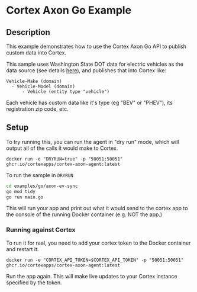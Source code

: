 # Cortex Axon Go Example

## Description

This example demonstrates how to use the Cortex Axon Go API to publish custom data into Cortex.

This sample uses Washington State DOT data for electric vehicles as the data source (see details [here](https://data.wa.gov/Transportation/Electric-Vehicle-Population-Data/f6w7-q2d2/data_preview)), and publishes that into Cortex like:

```
Vehicle-Make (domain)
  - Vehicle-Model (domain)
      - Vehicle (entity type "vehicle")
```

Each vehicle has custom data like it's type (eg "BEV" or "PHEV"), its registration zip code, etc.

## Setup

To try running this, you can run the agent in "dry run" mode, which will output all of the calls it would make to Cortex.

```
docker run -e "DRYRUN=true" -p "50051:50051" ghcr.io/cortexapps/cortex-axon-agent:latest
```

To run the sample in `DRYRUN`

```bash
cd examples/go/axon-ev-sync
go mod tidy
go run main.go
```

This will run your app and print out what it would send to the cortex app to the console of the running Docker container (e.g. NOT the app.)

### Running against Cortex

To run it for real, you need to add your cortex token to the Docker container and restart it.

```
docker run -e "CORTEX_API_TOKEN=$CORTEX_API_TOKEN" -p "50051:50051" ghcr.io/cortexapps/cortex-axon-agent:latest
```

Run the app again. This will make live updates to your Cortex instance specified by the token.